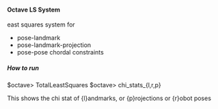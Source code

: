 #### Octave LS System 
east squares system for 
- pose-landmark 
- pose-landmark-projection 
- pose-pose chordal constraints

##### How to run
$octave> TotalLeastSquares
$octave> chi_stats_{l,r,p} 

This shows the chi stat of 
{l}andmarks, or 
{p}rojections or 
{r}obot poses

